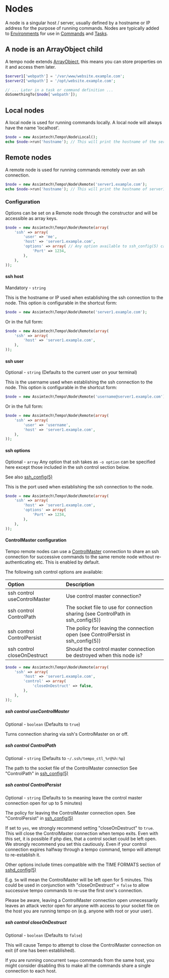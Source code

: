 # Nodes

A node is a singular host / server, usually defined by a hostname or IP address for the purpose of running commands.
Nodes are typically added to [Environments](03-Environments.md) for use in [Commands](05-Commands.md) and
[Tasks](06-Tasks.md).


## A node is an ArrayObject child

A tempo node extends [ArrayObject](http://php.net/manual/en/class.arrayobject.php), this means you can store properties
on it and access them later.

```php
$server1['webpath'] = '/var/www/website.example.com';
$server2['webpath'] = '/opt/website.example.com';

// ... Later in a task or command definition ...
doSomethingTo($node['webpath']);
```


## Local nodes

A local node is used for running commands locally. A local node will always have the name 'localhost'.

```php
$node = new Assimtech\Tempo\Node\Local();
echo $node->run('hostname'); // This will print the hostname of the server you are running tempo on
```


## Remote nodes

A remote node is used for running commands remotely over an ssh connection.

```php
$node = new Assimtech\Tempo\Node\Remote('server1.example.com');
echo $node->run('hostname'); // This will print the hostname of server1.example.com
```


### Configuration

Options can be set on a Remote node through the constructor and will be accessible as array keys.

```php
$node = new Assimtech\Tempo\Node\Remote(array(
    'ssh' => array(
        'user' => 'me',
        'host' => 'server1.example.com',
        'options' => array( // Any option available to ssh_config(5) can be specified here
            'Port' => 1234,
        ),
    ),
));
```


#### ssh host

Mandatory - `string`

This is the hostname or IP used when establishing the ssh connection to the node. This option is configurable in the
shortcut form:

```php
$node = new Assimtech\Tempo\Node\Remote('server1.example.com');
```

Or in the full form:

```php
$node = new Assimtech\Tempo\Node\Remote(array(
    'ssh' => array(
        'host' => 'server1.example.com',
    ),
));
```


#### ssh user

Optional - `string` (Defaults to the current user on your terminal)

This is the username used when establishing the ssh connection to the node. This option is configurable in the shortcut
form:

```php
$node = new Assimtech\Tempo\Node\Remote('username@server1.example.com');
```

Or in the full form:

```php
$node = new Assimtech\Tempo\Node\Remote(array(
    'ssh' => array(
        'user' => 'username',
        'host' => 'server1.example.com',
    ),
));
```


#### ssh options

Optional - `array` Any option that ssh takes as `-o option` can be specified here except those included in the ssh
control section below.

See also [ssh_config(5)](http://www.openbsd.org/cgi-bin/man.cgi/OpenBSD-current/man5/ssh_config.5)

This is the port used when establishing the ssh connection to the node.

```php
$node = new Assimtech\Tempo\Node\Remote(array(
    'ssh' => array(
        'host' => 'server1.example.com',
        'options' => array(
            'Port' => 1234,
        ),
    ),
));
```


#### ControlMaster configuration

Tempo remote nodes can use a [ControlMaster](http://www.openbsd.org/cgi-bin/man.cgi/OpenBSD-current/man5/ssh_config.5)
connection to share an ssh connection for successive commands to the same remote node without re-authenticating etc.
This is enabled by default.

The following ssh control options are available:

| Option                       | Description                                                                         |
| :--------------------------- | :---------------------------------------------------------------------------------- |
| ssh control useControlMaster | Use control master connection?                                                      |
| ssh control ControlPath      | The socket file to use for connection sharing (see ControlPath in ssh_config(5))    |
| ssh control ControlPersist   | The policy for leaving the connection open (see ControlPersist in ssh_config(5))    |
| ssh control closeOnDestruct  | Should the control master connection be destroyed when this node is?                |

```php
$node = new Assimtech\Tempo\Node\Remote(array(
    'ssh' => array(
        'host' => 'server1.example.com',
        'control' => array(
            'closeOnDestruct' => false,
        ),
    ),
));
```


##### ssh control useControlMaster

Optional - `boolean` (Defaults to `true`)

Turns connection sharing via ssh's ControlMaster on or off.


##### ssh control ControlPath

Optional - `string` (Defaults to `~/.ssh/tempo_ctl_%r@%h:%p`)

The path to the socket file of the ControlMaster connection
See "ControlPath" in [ssh_config(5)](http://www.openbsd.org/cgi-bin/man.cgi/OpenBSD-current/man5/ssh_config.5)


##### ssh control ControlPersist

Optional - `string` (Defaults to `5m` meaning leave the control master connection open for up to 5 minutes)

The policy for leaving the ControlMaster connection open.
See "ControlPersist" in [ssh_config(5)](http://www.openbsd.org/cgi-bin/man.cgi/OpenBSD-current/man5/ssh_config.5)

If set to `yes`, we strongly recommend setting "closeOnDestruct" to `true`. This will close the
ControlMaster connection when tempo exits. Even with this set, it is possible if php dies, that a control socket could
be left open. We strongly recommend you set this cautiously. Even if your control connection expires halfway through a
tempo command, tempo will attempt to re-establish it.

Other options include times compatible with the TIME FORMATS section of
[sshd_config(5)](http://www.openbsd.org/cgi-bin/man.cgi/OpenBSD-current/man5/sshd_config.5)

E.g. `5m` will mean the ControlMaster will be left open for 5 minutes. This could be used in conjunction with
"closeOnDestruct" = `false` to allow successive tempo commands to re-use the first one's connection.

Please be aware, leaving a ControlMaster connection open unnecessarily leaves an attack vector open for anyone with
access to your socket file on the host you are running tempo on (e.g. anyone with root or your user).


##### ssh control closeOnDestruct

Optional - `boolean` (Defaults to `false`)

This will cause Tempo to attempt to close the ControlMaster connection on exit (if one has been established).

If you are running concurrent `tempo` commands from the same host, you might consider disabling this to make all the
commands share a single connection to each host.
